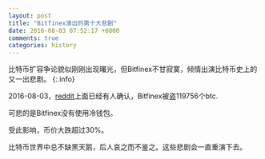 ```yaml
---
layout: post
title: "Bitfinex演出的第十大悲剧"
date: 2016-08-03 07:52:17 +0800
comments: true
categories: history
---
```


比特币扩容争论貌似刚刚出现曙光，但Bitfinex不甘寂寞，倾情出演比特币史上的又一出悲剧。
{:.info}

<!-- more -->

2016-08-03，[reddit](https://www.reddit.com/r/Bitcoin/comments/4vupa6/p2shinfo_shows_movement_out_of_multisig_wallets/d61oe33)上面已经有人确认，Bitfinex被盗119756个btc.

可悲的是Bitfinex没有使用冷钱包。


受此影响，币价大跌超过30%。

比特币世界中总不缺黑天鹅，后人哀之而不鉴之。这些悲剧会一直重演下去。

